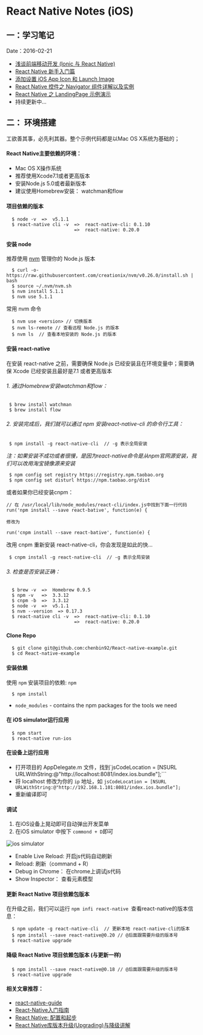 # React Native Notes (iOS)

## 一：学习笔记

Date：2016-02-21

- [浅谈前端移动开发 (Ionic 与 React Native)](https://github.com/chenbin92/React-native-example/issues/2)
- [React Native 新手入门篇](https://github.com/chenbin92/React-native-example/issues/3)
- [添加设置 iOS App Icon 和 Launch Image](https://github.com/chenbin92/React-native-example/issues/5)
- [React Native 控件之 Navigator 组件详解以及实例](https://github.com/chenbin92/React-native-example/issues/4)
- [React Native 之 LandingPage 示例演示 ](https://github.com/chenbin92/React-native-example/issues/8)
- 持续更新中...

## 二： 环境搭建
工欲善其事，必先利其器。整个示例代码都是以Mac OS X系统为基础的；

#### React Native主要依赖的环境：

  * Mac OS X操作系统
  * 推荐使用Xcode7.1或者更高版本
  * 安装Node.js 5.0或者最新版本
  * 建议使用Homebrew安装： watchman和flow

#### 项目依赖的版本
```
  $ node -v  =>  v5.1.1
  $ react-native cli -v  =>  react-native-cli: 0.1.10
                         =>  react-native: 0.20.0
```

  

#### 安装 node
推荐使用 [nvm](https://github.com/creationix/nvm) 管理你的 Node.js 版本

```
  $ curl -o- https://raw.githubusercontent.com/creationix/nvm/v0.26.0/install.sh | bash
  $ source ~/.nvm/nvm.sh
  $ nvm install 5.1.1
  $ nvm use 5.1.1
```


常用 nvm 命令    
```
  $ nvm use <version> // 切换版本
  $ nvm ls-remote // 查看远程 Node.js 的版本
  $ nvm ls  // 查看本地安装的 Node.js 的版本
```
   
   
#### 安装 react-native
在安装 react-native 之前，需要确保 Node.js 已经安装且在环境变量中；需要确保 Xcode 已经安装且最好是7.1 或者更高版本

###### 1. 通过Homebrew安装watchman和flow：

```
 $ brew install watchman
 $ brew install flow
```

###### 2. 安装完成后，我们就可以通过 npm 安装react-native-cli 的命令行工具：
```
 $ npm install -g react-native-cli  // -g 表示全局安装
```

 *注：如果安装不成功或者很慢，是因为react-native命令是从npm官网源安装，我们可以改用淘宝镜像源来安装*
``` 
 $ npm config set registry https://registry.npm.taobao.org
 $ npm config set disturl https://npm.taobao.org/dist
```

或者如果你已经安装cnpm：
```
// 在 /usr/local/lib/node_modules/react-cli/index.js中找到下面一行代码
run('npm install --save react-bative', function(e) {

修改为

run('cnpm install --save react-bative', function(e) {
```

改用 cnpm 重新安装 react-native-cli，你会发现是如此的快...
```
 $ cnpm install -g react-native-cli  // -g 表示全局安装
```


###### 3. 检查是否安装正确：
```
  $ brew -v  =>  Homebrew 0.9.5
  $ npm -v   =>  3.3.12
  $ cnpm -b  =>  3.3.12
  $ node -v  =>  v5.1.1
  $ nvm --version  => 0.17.3
  $ react-native cli -v  =>  react-native-cli: 0.1.10
                         =>  react-native: 0.20.0
```

#### Clone Repo

```
  $ git clone git@github.com:chenbin92/React-native-example.git
  $ cd React-native-example
```
    
#### 安装依赖

  使用 `npm` 安装项目的依赖: `npm`
  
```
  $ npm install
```  

  * `node_modules` - contains the npm packages for the tools we need
  
####  在 iOS simulator运行应用

```
  $ npm start
  $ react-native run-ios
```

#### 在设备上运行应用
 * 打开项目的 AppDelegate.m 文件，找到`jsCodeLocation = [NSURL URLWithString:@"http://localhost:8081/index.ios.bundle"];```
 * 将 localhost 修改为你的 `ip` 地址，如 `jsCodeLocation = [NSURL URLWithString:@"http://192.168.1.101:8081/index.ios.bundle"];`
 * 重新编译即可
 
#### 调试

 1. 在iOS设备上晃动即可自动弹出开发菜单
 2. 在iOS simulator 中按下 `commond + D`即可
 
![ios simulator](http://7xr387.com1.z0.glb.clouddn.com/ios-simulator.png)
 
 * Enable Live Reload: 开启js代码自动刷新
 * Reload: 刷新（command + R）
 * Debug in Chrome： 在chrome上调试js代码
 * Show Inspector： 查看元素模型
  
#### 更新 React Native 项目依赖包版本

在升级之前，我们可以运行 `npm infi react-native `查看react-native的版本信息：

```
  $ npm update -g react-native-cli  // 更新本地 react-native-cli的版本
  $ npm install --save react-native@0.20 // @后面跟需要升级的版本号
  $ react-native upgrade
```
#### 降级 React Native 项目依赖包版本 (与更新一样)
```
  $ npm install --save react-native@0.18 // @后面跟需要升级的版本号
  $ react-native upgrade
```

#### 相关文章推荐：
 * [react-native-guide](https://github.com/ele828/react-native-guide)
 * [React-Native入门指南](http://vczero.github.io/react_native/%E7%AC%AC1%E7%AF%87hello%20react-native.html)
 * [React Native: 配置和起步](http://www.liaohuqiu.net/cn/posts/react-native-1/)
 * [React Native库版本升级(Upgrading)与降级讲解](http://www.lcode.org/%E3%80%90react-native%E5%BC%80%E5%8F%91%E3%80%91react-native%E5%BA%93%E7%89%88%E6%9C%AC%E5%8D%87%E7%BA%A7upgrading%E4%B8%8E%E9%99%8D%E7%BA%A7%E8%AE%B2%E8%A7%A3/)
